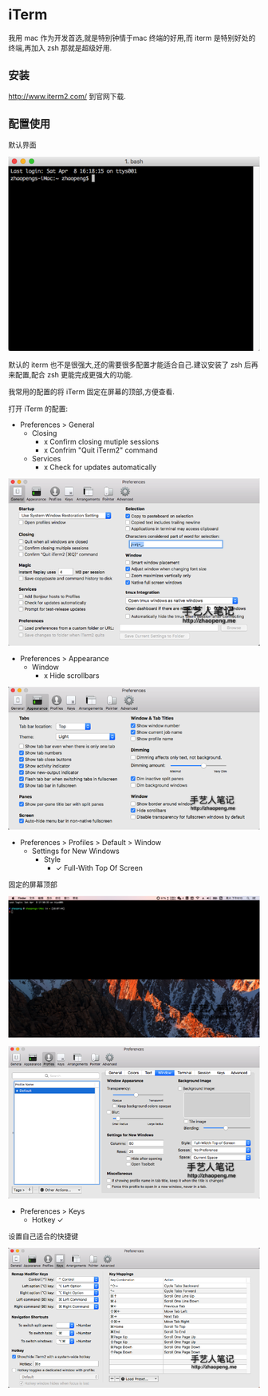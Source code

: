 # iTerm

我用 mac 作为开发首选,就是特别钟情于mac 终端的好用,而 iterm 是特别好处的终端,再加入 zsh 那就是超级好用.

## 安装

http://www.iterm2.com/ 到官网下载.


## 配置使用

默认界面

![](/resource/mac/iTerm/0.png)

默认的 iterm 也不是很强大,还的需要很多配置才能适合自己.建议安装了 zsh 后再来配置,配合 zsh 更能完成更强大的功能.

我常用的配置的将 iTerm 固定在屏幕的顶部,方便查看.

打开 iTerm 的配置:

- Preferences > General 
    - Closing
        - x Confirm closing mutiple sessions
        - x Confrim "Quit iTerm2" command
    - Services
        - x Check for updates automatically

![](/resource/mac/iTerm/4.png)

- Preferences > Appearance 
    - Window
        - x Hide scrollbars

![](/resource/mac/iTerm/5.png)

- Preferences > Profiles > Default > Window 
    - Settings for New Windows
        - Style
            - ✓ Full-With Top Of Screen

固定的屏幕顶部

![](/resource/mac/iTerm/6.png)

![](/resource/mac/iTerm/7.png)

- Preferences > Keys 
    - Hotkey ✓

设置自己适合的快捷键

![](/resource/mac/iTerm/8.png)






















